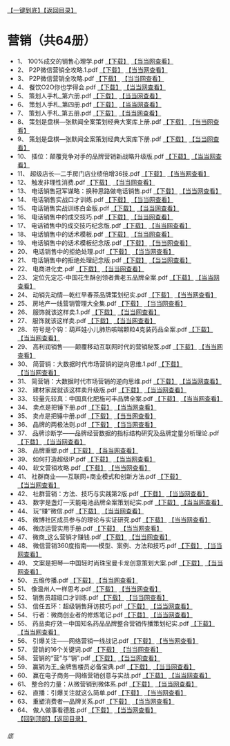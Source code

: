 [【一键到底】](#底)[【返回目录】](/README.md)
# 营销（共64册）
*	1、	100%成交的销售心理学.pdf	 [【下载】](https://474b.com/file/25713053-435953807)	[【当当网查看】](http://search.dangdang.com/?key=%100成交的销售心理学%&act=input)
*	2、	P2P微信营销全攻略.1.pdf	 [【下载】](https://474b.com/file/25713053-435953869)	[【当当网查看】](http://search.dangdang.com/?key=%P2P微信营销全攻略.1%&act=input)
*	3、	P2P微信营销全攻略.pdf	 [【下载】](https://474b.com/file/25713053-435953935)	[【当当网查看】](http://search.dangdang.com/?key=%P2P微信营销全攻略%&act=input)
*	4、	餐饮O2O你也学得会.pdf	 [【下载】](https://474b.com/file/25713053-435953968)	[【当当网查看】](http://search.dangdang.com/?key=%餐饮O2O你也学得会%&act=input)
*	5、	策划人手札_第六册.pdf	 [【下载】](https://474b.com/file/25713053-435955068)	[【当当网查看】](http://search.dangdang.com/?key=%策划人手札_第六册%&act=input)
*	6、	策划人手札_第四册.pdf	 [【下载】](https://474b.com/file/25713053-435955997)	[【当当网查看】](http://search.dangdang.com/?key=%策划人手札_第四册%&act=input)
*	7、	策划人手札_第五册.pdf	 [【下载】](https://474b.com/file/25713053-435956734)	[【当当网查看】](http://search.dangdang.com/?key=%策划人手札_第五册%&act=input)
*	8、	策划是盘棋—张默闻全案策划经典大案库上册.pdf	 [【下载】](https://474b.com/file/25713053-435957597)	[【当当网查看】](http://search.dangdang.com/?key=%策划是盘棋—张默闻全案策划经典大案库上册%&act=input)
*	9、	策划是盘棋—张默闻全案策划经典大案库下册.pdf	 [【下载】](https://474b.com/file/25713053-435958018)	[【当当网查看】](http://search.dangdang.com/?key=%策划是盘棋—张默闻全案策划经典大案库下册%&act=input)
*	10、	插位：颠覆竞争对手的品牌营销新战略升级版.pdf	 [【下载】](https://474b.com/file/25713053-435958170)	[【当当网查看】](http://search.dangdang.com/?key=%插位：颠覆竞争对手的品牌营销新战略升级版%&act=input)
*	11、	超级店长—二手房门店业绩倍增36技.pdf	 [【下载】](https://474b.com/file/25713053-435958177)	[【当当网查看】](http://search.dangdang.com/?key=%超级店长—二手房门店业绩倍增36技%&act=input)
*	12、	触发非理性消费.pdf	 [【下载】](https://474b.com/file/25713053-435958179)	[【当当网查看】](http://search.dangdang.com/?key=%触发非理性消费%&act=input)
*	13、	电话销售冠军谋略：换种思路做电话销售.pdf	 [【下载】](https://474b.com/file/25713053-435958205)	[【当当网查看】](http://search.dangdang.com/?key=%电话销售冠军谋略：换种思路做电话销售%&act=input)
*	14、	电话销售实战口才训练.pdf	 [【下载】](https://474b.com/file/25713053-435958214)	[【当当网查看】](http://search.dangdang.com/?key=%电话销售实战口才训练%&act=input)
*	15、	电话销售实战训练白金版.pdf	 [【下载】](https://474b.com/file/25713053-435958228)	[【当当网查看】](http://search.dangdang.com/?key=%电话销售实战训练白金版%&act=input)
*	16、	电话销售中的成交技巧.pdf	 [【下载】](https://474b.com/file/25713053-435958286)	[【当当网查看】](http://search.dangdang.com/?key=%电话销售中的成交技巧%&act=input)
*	17、	电话销售中的成交技巧纪念版.pdf	 [【下载】](https://474b.com/file/25713053-435958280)	[【当当网查看】](http://search.dangdang.com/?key=%电话销售中的成交技巧纪念版%&act=input)
*	18、	电话销售中的话术模板.pdf	 [【下载】](https://474b.com/file/25713053-435958304)	[【当当网查看】](http://search.dangdang.com/?key=%电话销售中的话术模板%&act=input)
*	19、	电话销售中的话术模板纪念版.pdf	 [【下载】](https://474b.com/file/25713053-435958292)	[【当当网查看】](http://search.dangdang.com/?key=%电话销售中的话术模板纪念版%&act=input)
*	20、	电话销售中的拒绝处理.pdf	 [【下载】](https://474b.com/file/25713053-435958372)	[【当当网查看】](http://search.dangdang.com/?key=%电话销售中的拒绝处理%&act=input)
*	21、	电话销售中的拒绝处理纪念版.pdf	 [【下载】](https://474b.com/file/25713053-435958320)	[【当当网查看】](http://search.dangdang.com/?key=%电话销售中的拒绝处理纪念版%&act=input)
*	22、	电商进化史.pdf	 [【下载】](https://474b.com/file/25713053-435958397)	[【当当网查看】](http://search.dangdang.com/?key=%电商进化史%&act=input)
*	23、	定位先定芯-中国花生酥创领者黄老五品牌全案.pdf	 [【下载】](https://474b.com/file/25713053-435960363)	[【当当网查看】](http://search.dangdang.com/?key=%定位先定芯-中国花生酥创领者黄老五品牌全案%&act=input)
*	24、	动销先动情—乾红早春茶品牌策划纪实.pdf	 [【下载】](https://474b.com/file/25713053-435963953)	[【当当网查看】](http://search.dangdang.com/?key=%动销先动情—乾红早春茶品牌策划纪实%&act=input)
*	25、	房地产一线营销管理大全集.pdf	 [【下载】](https://474b.com/file/25713053-435963972)	[【当当网查看】](http://search.dangdang.com/?key=%房地产一线营销管理大全集%&act=input)
*	26、	服饰就该这样卖.1.pdf	 [【下载】](https://474b.com/file/25713053-435964025)	[【当当网查看】](http://search.dangdang.com/?key=%服饰就该这样卖.1%&act=input)
*	27、	服饰就该这样卖.pdf	 [【下载】](https://474b.com/file/25713053-435964084)	[【当当网查看】](http://search.dangdang.com/?key=%服饰就该这样卖%&act=input)
*	28、	符号是个钩：葫芦娃小儿肺热咳喘颗粒4克装药品全案.pdf	 [【下载】](https://474b.com/file/25713053-435966572)	[【当当网查看】](http://search.dangdang.com/?key=%符号是个钩：葫芦娃小儿肺热咳喘颗粒4克装药品全案%&act=input)
*	29、	高利润销售——颠覆移动互联网时代的营销秘笈.pdf	 [【下载】](https://474b.com/file/25713053-435966600)	[【当当网查看】](http://search.dangdang.com/?key=%高利润销售——颠覆移动互联网时代的营销秘笈%&act=input)
*	30、	简营销：大数据时代市场营销的逆向思维.1.pdf	 [【下载】](https://474b.com/file/25713053-435966752)	[【当当网查看】](http://search.dangdang.com/?key=%简营销：大数据时代市场营销的逆向思维.1%&act=input)
*	31、	简营销：大数据时代市场营销的逆向思维.pdf	 [【下载】](https://474b.com/file/25713053-435966880)	[【当当网查看】](http://search.dangdang.com/?key=%简营销：大数据时代市场营销的逆向思维%&act=input)
*	32、	建材家居就该这样卖升级版.pdf	 [【下载】](https://474b.com/file/25713053-435966901)	[【当当网查看】](http://search.dangdang.com/?key=%建材家居就该这样卖升级版%&act=input)
*	33、	较量先较真：中国真化肥施可丰品牌全案.pdf	 [【下载】](https://474b.com/file/25713053-435968822)	[【当当网查看】](http://search.dangdang.com/?key=%较量先较真：中国真化肥施可丰品牌全案%&act=input)
*	34、	卖点是把锤下册.pdf	 [【下载】](https://474b.com/file/25713053-435971391)	[【当当网查看】](http://search.dangdang.com/?key=%卖点是把锤下册%&act=input)
*	35、	卖点是把锤中册.pdf	 [【下载】](https://474b.com/file/25713053-435974199)	[【当当网查看】](http://search.dangdang.com/?key=%卖点是把锤中册%&act=input)
*	36、	品牌的两极法则.pdf	 [【下载】](https://474b.com/file/25713053-435974259)	[【当当网查看】](http://search.dangdang.com/?key=%品牌的两极法则%&act=input)
*	37、	品牌诊断学——品牌经营数据的指标结构研究及品牌定量分析理论.pdf	 [【下载】](https://474b.com/file/25713053-435974294)	[【当当网查看】](http://search.dangdang.com/?key=%品牌诊断学——品牌经营数据的指标结构研究及品牌定量分析理论%&act=input)
*	38、	品牌重塑.pdf	 [【下载】](https://474b.com/file/25713053-435974335)	[【当当网查看】](http://search.dangdang.com/?key=%品牌重塑%&act=input)
*	39、	如何打造超级IP.pdf	 [【下载】](https://474b.com/file/25713053-435974376)	[【当当网查看】](http://search.dangdang.com/?key=%如何打造超级IP%&act=input)
*	40、	软文营销攻略.pdf	 [【下载】](https://474b.com/file/25713053-435974421)	[【当当网查看】](http://search.dangdang.com/?key=%软文营销攻略%&act=input)
*	41、	社群商业——互联网+商业模式和创新方法.pdf	 [【下载】](https://474b.com/file/25713053-435974439)	[【当当网查看】](http://search.dangdang.com/?key=%社群商业——互联网+商业模式和创新方法%&act=input)
*	42、	社群营销：方法、技巧与实践第2版.pdf	 [【下载】](https://474b.com/file/25713053-435974628)	[【当当网查看】](http://search.dangdang.com/?key=%社群营销：方法、技巧与实践第2版%&act=input)
*	43、	数字是盏灯—天能电池品牌全案策划纪实.pdf	 [【下载】](https://474b.com/file/25713053-435975524)	[【当当网查看】](http://search.dangdang.com/?key=%数字是盏灯—天能电池品牌全案策划纪实%&act=input)
*	44、	玩“赚”微信.pdf	 [【下载】](https://474b.com/file/25713053-435975596)	[【当当网查看】](http://search.dangdang.com/?key=%玩“赚”微信%&act=input)
*	45、	微博社区成员参与的理论与实证研究.pdf	 [【下载】](https://474b.com/file/25713053-435975606)	[【当当网查看】](http://search.dangdang.com/?key=%微博社区成员参与的理论与实证研究%&act=input)
*	46、	微店运营实用手册.pdf	 [【下载】](https://474b.com/file/25713053-435975846)	[【当当网查看】](http://search.dangdang.com/?key=%微店运营实用手册%&act=input)
*	47、	微商_这么营销才赚钱.pdf	 [【下载】](https://474b.com/file/25713053-435976018)	[【当当网查看】](http://search.dangdang.com/?key=%微商_这么营销才赚钱%&act=input)
*	48、	微信营销360度指南——模型、案例、方法和技巧.pdf	 [【下载】](https://474b.com/file/25713053-435976105)	[【当当网查看】](http://search.dangdang.com/?key=%微信营销360度指南——模型、案例、方法和技巧%&act=input)
*	49、	文案是把琴—中国轻时尚珠宝曼卡龙创意策划大案.pdf	 [【下载】](https://474b.com/file/25713053-435978844)	[【当当网查看】](http://search.dangdang.com/?key=%文案是把琴—中国轻时尚珠宝曼卡龙创意策划大案%&act=input)
*	50、	五维传播.pdf	 [【下载】](https://474b.com/file/25713053-435979163)	[【当当网查看】](http://search.dangdang.com/?key=%五维传播%&act=input)
*	51、	像温州人一样思考.pdf	 [【下载】](https://474b.com/file/25713053-435979207)	[【当当网查看】](http://search.dangdang.com/?key=%像温州人一样思考%&act=input)
*	52、	销售员超级口才训练.pdf	 [【下载】](https://474b.com/file/25713053-435979226)	[【当当网查看】](http://search.dangdang.com/?key=%销售员超级口才训练%&act=input)
*	53、	信任五环：超级销售拜访技巧.pdf	 [【下载】](https://474b.com/file/25713053-435979245)	[【当当网查看】](http://search.dangdang.com/?key=%信任五环：超级销售拜访技巧%&act=input)
*	54、	行者：微商创业者的修炼笔记.pdf	 [【下载】](https://474b.com/file/25713053-435966623)	[【当当网查看】](http://search.dangdang.com/?key=%行者：微商创业者的修炼笔记%&act=input)
*	55、	药品卖疗效—中国知名药品品牌整合营销传播策划纪实.pdf	 [【下载】](https://474b.com/file/25713053-435980980)	[【当当网查看】](http://search.dangdang.com/?key=%药品卖疗效—中国知名药品品牌整合营销传播策划纪实%&act=input)
*	56、	引爆关注——网络营销一线战记.pdf	 [【下载】](https://474b.com/file/25713053-435980994)	[【当当网查看】](http://search.dangdang.com/?key=%引爆关注——网络营销一线战记%&act=input)
*	57、	营销的16个关键词.pdf	 [【下载】](https://474b.com/file/25713053-435981425)	[【当当网查看】](http://search.dangdang.com/?key=%营销的16个关键词%&act=input)
*	58、	营销的“营”与“销”.pdf	 [【下载】](https://474b.com/file/25713053-435981170)	[【当当网查看】](http://search.dangdang.com/?key=%营销的“营”与“销”%&act=input)
*	59、	赢销为王_金牌售楼员必备宝典.pdf	 [【下载】](https://474b.com/file/25713053-435981439)	[【当当网查看】](http://search.dangdang.com/?key=%赢销为王_金牌售楼员必备宝典%&act=input)
*	60、	赢在电子商务—网络营销创意与实战.pdf	 [【下载】](https://474b.com/file/25713053-435981593)	[【当当网查看】](http://search.dangdang.com/?key=%赢在电子商务—网络营销创意与实战%&act=input)
*	61、	整合的力量：从微营销到微体系.pdf	 [【下载】](https://474b.com/file/25713053-435981767)	[【当当网查看】](http://search.dangdang.com/?key=%整合的力量：从微营销到微体系%&act=input)
*	62、	直播：引爆关注就这么简单.pdf	 [【下载】](https://474b.com/file/25713053-435981959)	[【当当网查看】](http://search.dangdang.com/?key=%直播：引爆关注就这么简单%&act=input)
*	63、	重塑消费者—品牌关系.pdf	 [【下载】](https://474b.com/file/25713053-435981986)	[【当当网查看】](http://search.dangdang.com/?key=%重塑消费者—品牌关系%&act=input)
*	64、	做人做事看德胜.pdf	 [【下载】](https://474b.com/file/25713053-435982011)	[【当当网查看】](http://search.dangdang.com/?key=%做人做事看德胜%&act=input)
<br>[【回到顶部】](#readme)[【返回目录】](/README.md)
###### 底
